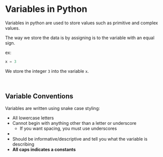 # Variables in Python

Variables in python are used to store values such as primitive and complex values.

The way we store the data is by assigning is to the variable with an equal sign.

ex:

```py
x = 3
```

We store the integer `3` into the variable `x`.

<br>

## Variable Conventions

Variables are written using snake case styling:

- All lowercase letters
- Cannot begin with anything other than a letter or underscore
  - If you want spacing, you must use underscores
-
- Should be informative/descriptive and tell you what the variable is describing
- **All caps indicates a constants**

